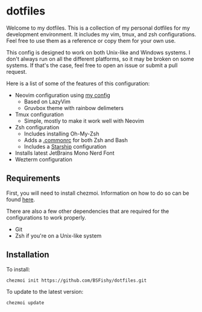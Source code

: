 # dotfiles

Welcome to my dotfiles.
This is a collection of my personal dotfiles for my development environment.
It includes my vim, tmux, and zsh configurations.
Feel free to use them as a reference or copy them for your own use.

This config is designed to work on both Unix-like and Windows systems.
I don't always run on all the different platforms, so it may be broken on some systems.
If that's the case, feel free to open an issue or submit a pull request.

Here is a list of some of the features of this configuration:

- Neovim configuration using [my config](https://github.com/BSFishy/init.lua)
  - Based on LazyVim
  - Gruvbox theme with rainbow delimeters
- Tmux configuration
  - Simple, mostly to make it work well with Neovim
- Zsh configuration
  - Includes installing Oh-My-Zsh
  - Adds a [.commonrc](dot_commonrc.tmpl) for both Zsh and Bash
  - Includes a [Starship](https://starship.rs/) configuration
- Installs latest JetBrains Mono Nerd Font
- Wezterm configuration

## Requirements

First, you will need to install chezmoi.
Information on how to do so can be found [here](https://www.chezmoi.io/install/).

There are also a few other dependencies that are required for the configurations to work properly.

- Git
- Zsh if you're on a Unix-like system

## Installation

To install:

```sh
chezmoi init https://github.com/BSFishy/dotfiles.git
```

To update to the latest version:

```sh
chezmoi update
```
